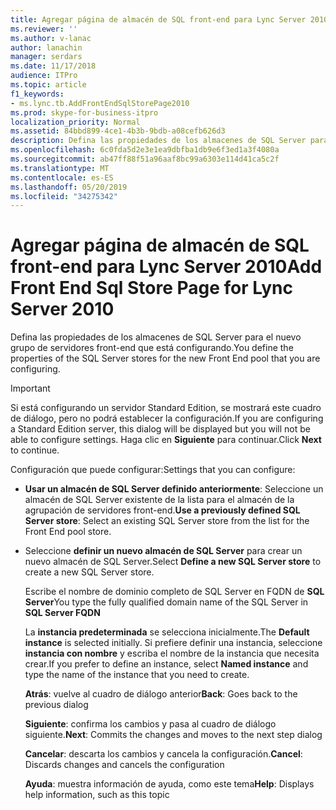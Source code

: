 ```yaml
---
title: Agregar página de almacén de SQL front-end para Lync Server 2010
ms.reviewer: ''
ms.author: v-lanac
author: lanachin
manager: serdars
ms.date: 11/17/2018
audience: ITPro
ms.topic: article
f1_keywords:
- ms.lync.tb.AddFrontEndSqlStorePage2010
ms.prod: skype-for-business-itpro
localization_priority: Normal
ms.assetid: 84bbd899-4ce1-4b3b-9bdb-a08cefb626d3
description: Defina las propiedades de los almacenes de SQL Server para el nuevo grupo de servidores front-end que está configurando.
ms.openlocfilehash: 6c0fda5d2e3e1ea9dbfba1db9e6f3ed1a3f4080a
ms.sourcegitcommit: ab47ff88f51a96aaf8bc99a6303e114d41ca5c2f
ms.translationtype: MT
ms.contentlocale: es-ES
ms.lasthandoff: 05/20/2019
ms.locfileid: "34275342"
---
```

# <a name="add-front-end-sql-store-page-for-lync-server-2010"></a><span data-ttu-id="93155-103">Agregar página de almacén de SQL front-end para Lync Server 2010</span><span class="sxs-lookup"><span data-stu-id="93155-103">Add Front End Sql Store Page for Lync Server 2010</span></span>
 
<span data-ttu-id="93155-104">Defina las propiedades de los almacenes de SQL Server para el nuevo grupo de servidores front-end que está configurando.</span><span class="sxs-lookup"><span data-stu-id="93155-104">You define the properties of the SQL Server stores for the new Front End pool that you are configuring.</span></span>
  
> [!IMPORTANT]
> <span data-ttu-id="93155-105">Si está configurando un servidor Standard Edition, se mostrará este cuadro de diálogo, pero no podrá establecer la configuración.</span><span class="sxs-lookup"><span data-stu-id="93155-105">If you are configuring a Standard Edition server, this dialog will be displayed but you will not be able to configure settings.</span></span> <span data-ttu-id="93155-106">Haga clic en **Siguiente** para continuar.</span><span class="sxs-lookup"><span data-stu-id="93155-106">Click **Next** to continue.</span></span>
  
<span data-ttu-id="93155-107">Configuración que puede configurar:</span><span class="sxs-lookup"><span data-stu-id="93155-107">Settings that you can configure:</span></span>
  
- <span data-ttu-id="93155-108">**Usar un almacén de SQL Server definido anteriormente**: Seleccione un almacén de SQL Server existente de la lista para el almacén de la agrupación de servidores front-end.</span><span class="sxs-lookup"><span data-stu-id="93155-108">**Use a previously defined SQL Server store**: Select an existing SQL Server store from the list for the Front End pool store.</span></span>
    
- <span data-ttu-id="93155-109">Seleccione **definir un nuevo almacén de SQL Server** para crear un nuevo almacén de SQL Server.</span><span class="sxs-lookup"><span data-stu-id="93155-109">Select **Define a new SQL Server store** to create a new SQL Server store.</span></span>
    
    <span data-ttu-id="93155-110">Escribe el nombre de dominio completo de SQL Server en FQDN de **SQL Server**</span><span class="sxs-lookup"><span data-stu-id="93155-110">You type the fully qualified domain name of the SQL Server in **SQL Server FQDN**</span></span>
    
    <span data-ttu-id="93155-111">La **instancia predeterminada** se selecciona inicialmente.</span><span class="sxs-lookup"><span data-stu-id="93155-111">The **Default instance** is selected initially.</span></span> <span data-ttu-id="93155-112">Si prefiere definir una instancia, seleccione **instancia con nombre** y escriba el nombre de la instancia que necesita crear.</span><span class="sxs-lookup"><span data-stu-id="93155-112">If you prefer to define an instance, select **Named instance** and type the name of the instance that you need to create.</span></span>
    
  <span data-ttu-id="93155-113">**Atrás**: vuelve al cuadro de diálogo anterior</span><span class="sxs-lookup"><span data-stu-id="93155-113">**Back**: Goes back to the previous dialog</span></span>
  
  <span data-ttu-id="93155-114">**Siguiente**: confirma los cambios y pasa al cuadro de diálogo siguiente.</span><span class="sxs-lookup"><span data-stu-id="93155-114">**Next**: Commits the changes and moves to the next step dialog</span></span>
  
  <span data-ttu-id="93155-115">**Cancelar**: descarta los cambios y cancela la configuración.</span><span class="sxs-lookup"><span data-stu-id="93155-115">**Cancel**: Discards changes and cancels the configuration</span></span>
  
  <span data-ttu-id="93155-116">**Ayuda**: muestra información de ayuda, como este tema</span><span class="sxs-lookup"><span data-stu-id="93155-116">**Help**: Displays help information, such as this topic</span></span>
  

